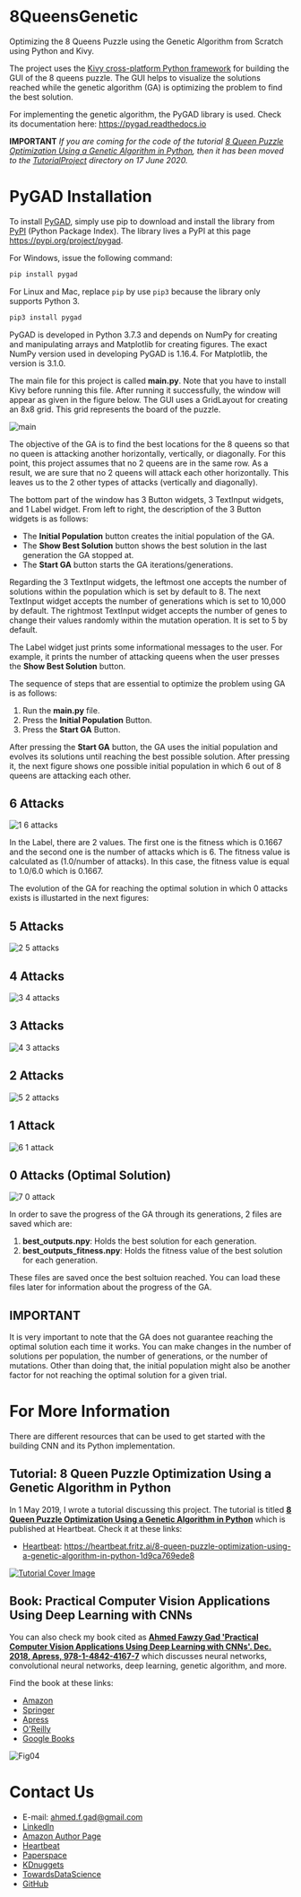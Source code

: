 # 8QueensGenetic
Optimizing the 8 Queens Puzzle using the Genetic Algorithm from Scratch using Python and Kivy.

The project uses the [Kivy cross-platform Python framework](https://github.com/kivy/kivy) for building the GUI of the 8 queens puzzle. The GUI helps to visualize the solutions reached while the genetic algorithm (GA) is optimizing the problem to find the best solution.

For implementing the genetic algorithm, the PyGAD library is used. Check its documentation here: https://pygad.readthedocs.io

**IMPORTANT** *If you are coming for the code of the tutorial [8 Queen Puzzle Optimization Using a Genetic Algorithm in Python](https://heartbeat.fritz.ai/8-queen-puzzle-optimization-using-a-genetic-algorithm-in-python-1d9ca769ede8), then it has been moved to the [TutorialProject](https://github.com/ahmedfgad/8QueensGenetic/tree/master/TutorialProject) directory on 17 June 2020.*

# PyGAD Installation

To install [PyGAD](https://pypi.org/project/pygad), simply use pip to download and install the library from [PyPI](https://pypi.org/project/pygad) (Python Package Index). The library lives a PyPI at this page https://pypi.org/project/pygad.

For Windows, issue the following command:

```python
pip install pygad
```

For Linux and Mac, replace `pip` by use `pip3` because the library only supports Python 3.

```python
pip3 install pygad
```

PyGAD is developed in Python 3.7.3 and depends on NumPy for creating and manipulating arrays and Matplotlib for creating figures. The exact NumPy version used in developing PyGAD is 1.16.4. For Matplotlib, the version is 3.1.0.



The main file for this project is called **main.py**. Note that you have to install Kivy before running this file. After running it successfully, the window will appear as given in the figure below. The GUI uses a GridLayout for creating an 8x8 grid. This grid represents the board of the puzzle.

![main](https://user-images.githubusercontent.com/16560492/58335124-2f1e4e00-7e41-11e9-9328-fc3b5cd95f41.jpg)

The objective of the GA is to find the best locations for the 8 queens so that no queen is attacking another horizontally, vertically, or diagonally. For this point, this project assumes that no 2 queens are in the same row. As a result, we are sure that no 2 queens will attack each other horizontally. This leaves us to the 2 other types of attacks (vertically and diagonally).

The bottom part of the window has 3 Button widgets, 3 TextInput widgets, and 1 Label widget. From left to right, the description of the 3 Button widgets is as follows:

* The **Initial Population** button creates the initial population of the GA.
* The **Show Best Solution** button shows the best solution in the last generation the GA stopped at.
* The **Start GA** button starts the GA iterations/generations.

Regarding the 3 TextInput widgets, the leftmost one accepts the number of solutions within the population which is set by default to 8. The next TextInput widget accepts the number of generations which is set to 10,000 by default. The rightmost TextInput widget accepts the number of genes to change their values randomly within the mutation operation. It is set to 5 by default.

The Label widget just prints some informational messages to the user. For example, it prints the number of attacking queens when the user presses the **Show Best Solution** button.


The sequence of steps that are essential to optimize the problem using GA is as follows:
1. Run the **main.py** file.
2. Press the **Initial Population** Button.
3. Press the **Start GA** Button.

After pressing the **Start GA** button, the GA uses the initial population and evolves its solutions until reaching the best possible solution. After pressing it, the next figure shows one possible initial population in which 6 out of 8 queens are attacking each other. 

## 6 Attacks
![1  6 attacks](https://user-images.githubusercontent.com/16560492/58335727-840e9400-7e42-11e9-830d-6d6b9bdad67a.jpg)

In the Label, there are 2 values. The first one is the fitness which is 0.1667 and the second one is the number of attacks which is 6. The fitness value is calculated as (1.0/number of attacks). In this case, the fitness value is equal to 1.0/6.0 which is 0.1667.

The evolution of the GA for reaching the optimal solution in which 0 attacks exists is illustarted in the next figures:

## 5 Attacks
![2  5 attacks](https://user-images.githubusercontent.com/16560492/58336029-321a3e00-7e43-11e9-860e-99aaf16a1d67.jpg)

## 4 Attacks
![3  4 attacks](https://user-images.githubusercontent.com/16560492/58336030-321a3e00-7e43-11e9-972d-1e948fbd62ee.jpg)

## 3 Attacks
![4  3 attacks](https://user-images.githubusercontent.com/16560492/58336031-321a3e00-7e43-11e9-9b6b-83b9de252186.jpg)

## 2 Attacks
![5  2 attacks](https://user-images.githubusercontent.com/16560492/58336032-32b2d480-7e43-11e9-87d1-48dfdd305cc6.jpg)

## 1 Attack
![6  1 attack](https://user-images.githubusercontent.com/16560492/58336033-32b2d480-7e43-11e9-9626-080f5e922825.jpg)

## 0 Attacks (Optimal Solution)
![7  0 attack](https://user-images.githubusercontent.com/16560492/58336034-32b2d480-7e43-11e9-801d-38bf028c7359.jpg)

In order to save the progress of the GA through its generations, 2 files are saved which are:
1. **best_outputs.npy**: Holds the best solution for each generation.
2. **best_outputs_fitness.npy**: Holds the fitness value of the best solution for each generation.

These files are saved once the best soltuion reached. You can load these files later for information about the progress of the GA.

## IMPORTANT
It is very important to note that the GA does not guarantee reaching the optimal solution each time it works. You can make changes in the number of solutions per population, the number of generations, or the number of mutations. Other than doing that, the initial population might also be another factor for not reaching the optimal solution for a given trial.

# For More Information

There are different resources that can be used to get started with the building CNN and its Python implementation. 

## Tutorial: 8 Queen Puzzle Optimization Using a Genetic Algorithm in Python

In 1 May 2019, I wrote a tutorial discussing this project. The tutorial is titled [**8 Queen Puzzle Optimization Using a Genetic Algorithm in Python**](https://heartbeat.fritz.ai/8-queen-puzzle-optimization-using-a-genetic-algorithm-in-python-1d9ca769ede8) which is published at Heartbeat. Check it at these links:

- [Heartbeat](https://heartbeat.fritz.ai/8-queen-puzzle-optimization-using-a-genetic-algorithm-in-python-1d9ca769ede8): https://heartbeat.fritz.ai/8-queen-puzzle-optimization-using-a-genetic-algorithm-in-python-1d9ca769ede8

[![Tutorial Cover Image](https://miro.medium.com/max/3240/1*4tHGUbApzoB5rKHIJi9zmg.jpeg)](https://heartbeat.fritz.ai/8-queen-puzzle-optimization-using-a-genetic-algorithm-in-python-1d9ca769ede8)

## Book: Practical Computer Vision Applications Using Deep Learning with CNNs

You can also check my book cited as [**Ahmed Fawzy Gad 'Practical Computer Vision Applications Using Deep Learning with CNNs'. Dec. 2018, Apress, 978-1-4842-4167-7**](https://www.amazon.com/Practical-Computer-Vision-Applications-Learning/dp/1484241665) which discusses neural networks, convolutional neural networks, deep learning, genetic algorithm, and more.

Find the book at these links:

- [Amazon](https://www.amazon.com/Practical-Computer-Vision-Applications-Learning/dp/1484241665)
- [Springer](https://link.springer.com/book/10.1007/978-1-4842-4167-7)
- [Apress](https://www.apress.com/gp/book/9781484241660)
- [O'Reilly](https://www.oreilly.com/library/view/practical-computer-vision/9781484241677)
- [Google Books](https://books.google.com.eg/books?id=xLd9DwAAQBAJ)

![Fig04](https://user-images.githubusercontent.com/16560492/78830077-ae7c2800-79e7-11ea-980b-53b6bd879eeb.jpg)

# Contact Us

* E-mail: ahmed.f.gad@gmail.com
* [LinkedIn](https://www.linkedin.com/in/ahmedfgad)
* [Amazon Author Page](https://amazon.com/author/ahmedgad)
* [Heartbeat](https://heartbeat.fritz.ai/@ahmedfgad)
* [Paperspace](https://blog.paperspace.com/author/ahmed)
* [KDnuggets](https://kdnuggets.com/author/ahmed-gad)
* [TowardsDataScience](https://towardsdatascience.com/@ahmedfgad)
* [GitHub](https://github.com/ahmedfgad)
